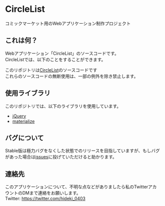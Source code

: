 # CircleList
コミックマーケット用のWebアプリケーション制作プロジェクト
## これは何？
Webアプリケーション「CircleList」のソースコードです。  
CircleListでは、以下のことをすることができます。  

このリポジトリは[CircleList](https://circlelist.ga/)のソースコードです  
これらのソースコードの無断使用は、一部の例外を除き禁止します。
## 使用ライブラリ
このリポジトリでは、以下のライブラリを使用しています。  
- [jQuery](https://github.com/jquery/jquery)
- [materialize](https://github.com/Dogfalo/materialize)
## バグについて
Stable版は極力バグをなくした状態でのリリースを目指していますが、もしバグがあった場合は[issues](https://github.com/circle-list/circle-list.github.io/issues)に投げていただけると助かります。  
## 連絡先
このアプリケーションについて、不明な点などがありましたら私のTwitterアカウントのDMまで連絡をお願いします。  
Twitter: https://twitter.com/hideki_0403

